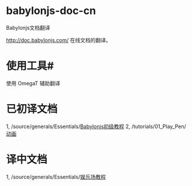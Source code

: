 # babylonjs-doc-cn
Babylonjs文档翻译

http://doc.babylonjs.com/ 在线文档的翻译。

# 使用工具#
使用 OmegaT 辅助翻译

# 已初译文档 #
1, /source/generals/Essentials/[Babylonjs初级教程](https://github.com/h53d/babylonjs-doc-cn/blob/master/target/generals/Essentials/A_Babylon.js_Primer.md)
2, /tutorials/01_Play_Pen/[动画](https://github.com/h53d/babylonjs-doc-cn/blob/master/target/tutorials/01_Play_Pen/Animations.md)

# 译中文档 #
1, /source/generals/Essentials/[娱乐场教程](https://github.com/h53d/babylonjs-doc-cn/blob/master/target/generals/Essentials/The_Playground_Tutorial.md)
